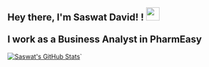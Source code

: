 ## Hey there, I'm Saswat David! ! <img src="https://github.com/TheDudeThatCode/TheDudeThatCode/blob/master/Assets/Hi.gif" width="30"> </br> </br> I work as a Business Analyst in PharmEasy

[![Saswat's GitHub Stats](https://github-readme-stats.vercel.app/api?username=saswatdavid&show_icons=true&theme=radical&hide_border=true)](https://github.com/anuraghazra/github-readme-stats)`
